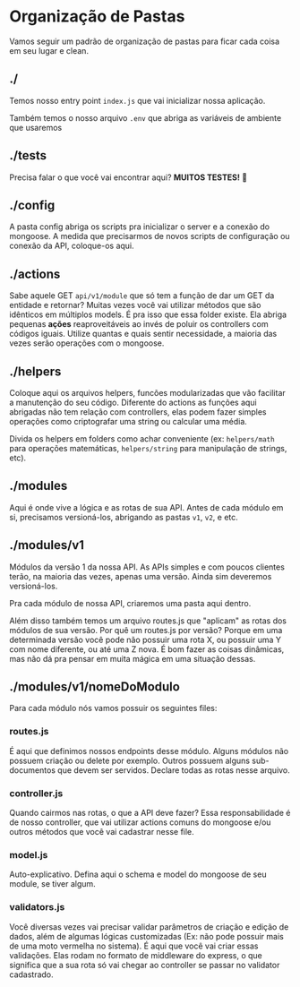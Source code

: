 # Organização de Pastas
Vamos seguir um padrão de organização de pastas para ficar cada coisa em seu lugar e clean.

## ./
Temos nosso entry point `index.js` que vai inicializar nossa aplicação.

Também temos o nosso arquivo `.env` que abriga as variáveis de ambiente que usaremos

## ./tests
Precisa falar o que você vai encontrar aqui? **MUITOS TESTES!** :beer:

## ./config
A pasta config abriga os scripts pra inicializar o server e a conexão do mongoose. A medida que precisarmos de novos scripts de configuração ou conexão da API, coloque-os aqui.

## ./actions
Sabe aquele GET `api/v1/module` que só tem a função de dar um GET da entidade e retornar? Muitas vezes você vai utilizar métodos que são idênticos em múltiplos models. É pra isso que essa folder existe. Ela abriga pequenas **ações** reaproveitáveis ao invés de poluir os controllers com códigos iguais. Utilize quantas e quais sentir necessidade, a maioria das vezes serão operações com o mongoose.

## ./helpers
Coloque aqui os arquivos helpers, funcões modularizadas que vão facilitar a manutenção do seu código. Diferente do actions as funções aqui abrigadas não tem relação com controllers, elas podem fazer simples operações como criptografar uma string ou calcular uma média.

Divida os helpers em folders como achar conveniente (ex: `helpers/math` para operações matemáticas, `helpers/string` para manipulação de strings, etc).

## ./modules
Aqui é onde vive a lógica e as rotas de sua API. Antes de cada módulo em si, precisamos versioná-los, abrigando as pastas `v1`, `v2`, e etc.

## ./modules/v1
Módulos da versão 1 da nossa API. As APIs simples e com poucos clientes terão, na maioria das vezes, apenas uma versão. Ainda sim deveremos versioná-los.

Pra cada módulo de nossa API, criaremos uma pasta aqui dentro.

Além disso também temos um arquivo routes.js que "aplicam" as rotas dos módulos de sua versão. Por quê um routes.js por versão? Porque em uma determinada versão você pode não possuir uma rota X, ou possuir uma Y com nome diferente, ou até uma Z nova. É bom fazer as coisas dinâmicas, mas não dá pra pensar em muita mágica em uma situação dessas.


## ./modules/v1/nomeDoModulo
Para cada módulo nós vamos possuir os seguintes files:
### routes.js
É aqui que definimos nossos endpoints desse módulo. Alguns módulos não possuem criação ou delete por exemplo. Outros possuem alguns sub-documentos que devem ser servidos. Declare todas as rotas nesse arquivo.

### controller.js
Quando cairmos nas rotas, o que a API deve fazer? Essa responsabilidade é de nosso controller, que vai utilizar actions comuns do mongoose e/ou outros métodos que você vai cadastrar nesse file.

### model.js
Auto-explicativo. Defina aqui o schema e model do mongoose de seu module, se tiver algum.

### validators.js
Você diversas vezes vai precisar validar parâmetros de criação e edição de dados, além de algumas lógicas customizadas (Ex: não pode possuir mais de uma moto vermelha no sistema). É aqui que você vai criar essas validações. Elas rodam no formato de middleware do express, o que significa que a sua rota só vai chegar ao controller se passar no validator cadastrado.
